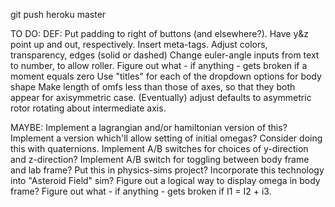 git push heroku master

TO DO:
DEF:
Put padding to right of buttons (and elsewhere?).
Have y&z point up and out, respectively.
Insert meta-tags.
Adjust colors, transparency, edges (solid or dashed)
Change euler-angle inputs from text to number, to allow roller.
Figure out what - if anything - gets broken if a moment equals zero
Use "titles" for each of the dropdown options for body shape
Make length of omfs less than those of axes, so that they both appear for axisymmetric case.
(Eventually) adjust defaults to asymmetric rotor rotating about intermediate axis.

MAYBE:
Implement a lagrangian and/or hamiltonian version of this?
Implement a version which'll allow setting of initial omegas?
Consider doing this with quaternions.
Implement A/B switches for choices of y-direction and z-direction?
Implement A/B switch for toggling between body frame and lab frame?
Put this in physics-sims project?
Incorporate this technology into "Asteroid Field" sim?
Figure out a logical way to display omega in body frame?
Figure out what - if anything - gets broken if I1 = I2 + i3.
